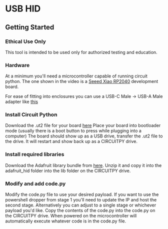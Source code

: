 # USB HID
## Getting Started
### Ethical Use Only
This tool is intended to be used only for authorized testing and education. 

### Hardware
At a minimum you'll need a microcontroller capable of running circuit python. The one shown in the video is a [Seeed Xiao RP2040](https://www.seeedstudio.com/XIAO-RP2040-v1-0-p-5026.html) development board.

For ease of fitting into enclosures you can use a USB-C Male -> USB-A Male adapter like [this](https://www.amazon.com/VAKS-Converter-Compatible-Computers-Notebook/dp/B0BNDQZCWG/ref=sr_1_5)

### Install Circuit Python
Download the .ut2 file for your board [here](https://circuitpython.org/)
Place your board into bootloader mode (usually there is a boot button to press while plugging into a computer)
The board should show up as a USB drive, transfer the .ut2 file to the drive. It will restart and show back up as a CIRCUITPY drive.

### Install required libraries
Download the Adafruit library bundle from [here](https://circuitpython.org/libraries).
Unzip it and copy it into the adafruit_hid folder into the lib folder on the CIRCUITPY drive.

### Modify and add code.py
Modify the code.py file to use your desired payload. If you want to use the powershell dropper from stage 1 you'll need to update the IP and host the second stage. Alternatively you can adjust to a single stage or whichever payload you'd like.
Copy the contents of the code.py into the code.py on the CIRCUITPY drive. When powered on the microcontroller will automatically execute whatever code is in the code.py file. 